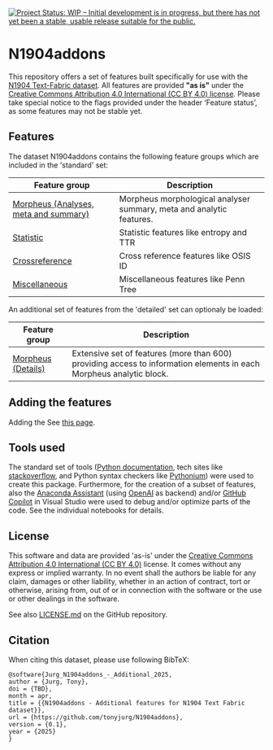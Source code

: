 [![Project Status: WIP – Initial development is in progress, but there has not yet been a stable, usable release suitable for the public.](https://www.repostatus.org/badges/latest/wip.svg)](https://www.repostatus.org/#wip)  

# N1904addons

This repository offers a set of features built specifically for use with the [N1904 Text-Fabric dataset](https://CenterBLC.github.io/N1904/). All  features are provided **"as is"** under the [Creative Commons Attribution 4.0 International (CC BY 4.0) license](https://github.com/tonyjurg/N1904addons/blob/main/LICENSE.md). Please take special notice to the flags provided under the header ‘Feature status’, as some features may not be stable yet.

## Features

The dataset N1904addons contains the following feature groups which are included in the 'standard' set: 

Feature group | Description
---|---
[Morpheus (Analyses, meta and summary)](features/README.md#feature-group-morpheus-analyses-meta-and-summary) | Morpheus morphological analyser summary, meta and analytic features.
[Statistic](features/README.md#feature-group-statistic) | Statistic features like entropy and TTR
[Crossreference](features/README.md#feature-group-cross-reference) | Cross reference features like OSIS ID
[Miscellaneous](features/README.md#feature-group-miscellaneous) | Miscellaneous features like Penn Tree 

An additional set of features from the 'detailed' set can optionaly be loaded: 

Feature group | Description
---|---
[Morpheus (Details)](features/README.md#feature-group-morpheus-details) | Extensive set of features (more than 600) providing access to information elements in each Morpheus analytic block. 


## Adding the features

Adding the 
See [this page](using_the_dataset.md).


## Tools used

The standard set of tools ([Python documentation](https://www.python.org/doc/), tech sites like [stackoverflow](https://stackoverflow.com/), and Python syntax checkers like [Pythonium](https://pythonium.net/linter)) were used to create this package. Furthermore, for the creation of a subset of features, also the [Anaconda Assistant](https://www.anaconda.com/capability/anaconda-assistant) (using [OpenAI](https://openai.com/) as backend) and/or [GitHub Copilot](https://github.com/features/copilot) in Visual Studio were used to debug and/or optimize parts of the code. See the individual notebooks for details.


## License

This software and data are provided 'as-is' under the [Creative Commons Attribution 4.0 International (CC BY 4.0)](http://creativecommons.org/licenses/by/4.0/) license. It comes without any express or implied warranty. In no event shall the authors be liable for any claim, damages or other liability, whether in an action of contract, tort or otherwise, arising from, out of or in connection with the software or the use or other dealings in the software.

See also [LICENSE.md](https://github.com/tonyjurg/N1904addons/blob/main/LICENSE.md) on the GitHub repository.


## Citation

When citing this dataset, please use following BibTeX:

```
@software{Jurg_N1904addons_-_Additional_2025,
author = {Jurg, Tony},
doi = {TBD},
month = apr,
title = {{N1904addons - Additional features for N1904 Text Fabric dataset}},
url = {https://github.com/tonyjurg/N1904addons},
version = {0.1},
year = {2025}
}
```

